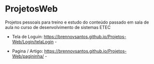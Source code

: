 # ProjetosWeb
 Projetos pessoais para treino e estudo do conteúdo passado em sala de aula no curso de desenvolvimento de sistemas ETEC
 
 - Tela de Loguin: https://brennovsantos.github.io/Projetos-Web/Login/telaLogin -
 
 - Pagina / Artigo: https://brennovsantos.github.io/Projetos-Web/pagininha/ -
